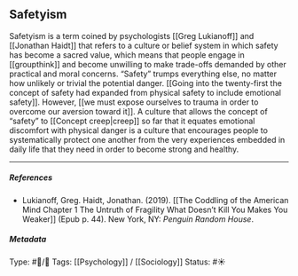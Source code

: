 ## Safetyism # 

Safetyism is a term coined by psychologists [[Greg Lukianoff]] and [[Jonathan Haidt]] that refers to a culture or belief system in which safety has become a sacred value, which means that people engage in [[groupthink]]  and become unwilling to make trade-offs demanded by other practical and moral concerns. “Safety” trumps everything else, no matter how unlikely or trivial the potential danger. [[Going into the twenty-first the concept of safety had expanded from physical safety to include emotional safety]]. However, [[we must expose ourselves to trauma in order to overcome our aversion toward it]]. A culture that allows the concept of “safety” to [[Concept creep|creep]] so far that it equates emotional discomfort with physical danger is a culture that encourages people to systematically protect one another from the very experiences embedded in daily life that they need in order to become strong and healthy.

___

##### References

- Lukianoff, Greg. Haidt, Jonathan. (2019). [[The Coddling of the American Mind Chapter 1 The Untruth of Fragility What Doesn’t Kill You Makes You Weaker]] (Epub p. 44). New York, NY: _Penguin Random House_.

##### Metadata

Type: #🔵/🔵 
Tags: [[Psychology]] / [[Sociology]]
Status: #☀️ 